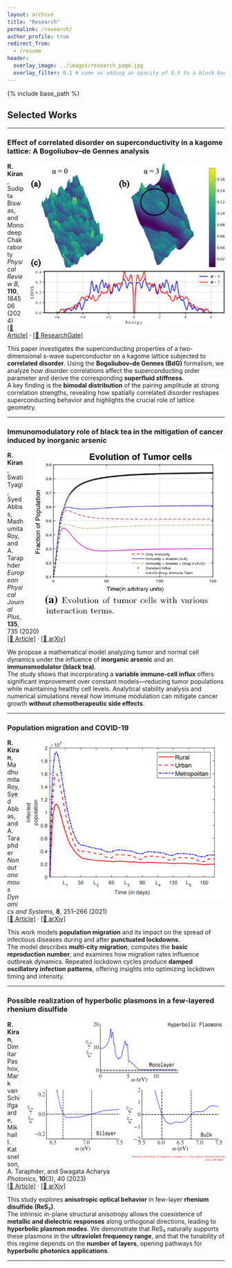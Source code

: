 ```yaml
---
layout: archive
title: "Research"
permalink: /research/
author_profile: true
redirect_from:
  - /resume
header:
  overlay_image: ../images/research_page.jpg
  overlay_filter: 0.1 # same as adding an opacity of 0.5 to a black background
---
```


{% include base_path %}

## Selected Works

---

### Effect of correlated disorder on superconductivity in a kagome lattice: A Bogoliubov–de Gennes analysis
<img align="right" src="../images/LDOS.png" width="450" style="margin-left: 15px; margin-bottom: 10px;">

**R. Kiran**, Sudipta Biswas, and Monodeep Chakraborty  
_Physical Review B_, **110**, 184506 (2024)  
[[📄 Article]](https://journals.aps.org/prb/abstract/10.1103/PhysRevB.110.184506) · [[🔗 ResearchGate]](https://www.researchgate.net/publication/385637326_Effect_of_correlated_disorder_on_superconductivity_in_a_kagome_lattice_A_Bogoliubov-de_Gennes_analysis)

This paper investigates the superconducting properties of a two-dimensional s-wave superconductor on a kagome lattice subjected to **correlated disorder**. Using the **Bogoliubov–de Gennes (BdG)** formalism, we analyze how disorder correlations affect the superconducting order parameter and derive the corresponding **superfluid stiffness**.  
A key finding is the **bimodal distribution** of the pairing amplitude at strong correlation strengths, revealing how spatially correlated disorder reshapes superconducting behavior and highlights the crucial role of lattice geometry.

---

### Immunomodulatory role of black tea in the mitigation of cancer induced by inorganic arsenic
<img align="right" src="../images/fig_cancer.png" width="450" style="margin-left: 15px; margin-bottom: 10px;">

**R. Kiran**, Swati Tyagi, Syed Abbas, Madhumita Roy, and A. Taraphder  
_European Physical Journal Plus_, **135**, 735 (2020)  
[[📄 Article]](https://link.springer.com/article/10.1140%2Fepjp%2Fs13360-020-00766-1) · [[🧠 arXiv]](https://arxiv.org/abs/2005.13489)

We propose a mathematical model analyzing tumor and normal cell dynamics under the influence of **inorganic arsenic** and an **immunomodulator (black tea)**.  
The study shows that incorporating a **variable immune-cell influx** offers significant improvement over constant models—reducing tumor populations while maintaining healthy cell levels. Analytical stability analysis and numerical simulations reveal how immune modulation can mitigate cancer growth **without chemotherapeutic side effects**.

---

### Population migration and COVID-19
<img align="right" src="../images/fig_covid.png" width="460" style="margin-left: 15px; margin-bottom: 10px;">

**R. Kiran**, Madhumita Roy, Syed Abbas, and A. Taraphder  
_Nonautonomous Dynamics and Systems_, **8**, 251–266 (2021)  
[[📄 Article]](https://www.degruyter.com/document/doi/10.1515/msds-2020-0137/html) · [[🧠 arXiv]](https://arxiv.org/abs/2006.15010)

This work models **population migration** and its impact on the spread of infectious diseases during and after **punctuated lockdowns**.  
The model describes **multi-city migration**, computes the **basic reproduction number**, and examines how migration rates influence outbreak dynamics. Repeated lockdown cycles produce **damped oscillatory infection patterns**, offering insights into optimizing lockdown timing and intensity.

---

### Possible realization of hyperbolic plasmons in a few-layered rhenium disulfide
<img align="right" src="../images/fig_res2.png" width="460" style="margin-left: 15px; margin-bottom: 10px;">

**R. Kiran**, Dimitar Pashov, Mark van Schilfgaarde, Mikhail I. Katsnelson, A. Taraphder, and Swagata Acharya  
_Photonics_, **10**(3), 40 (2023)  
[[📄 Article]](https://www.mdpi.com/2410-3896/10/3/40) · [[🧠 arXiv]](https://arxiv.org/abs/2301.06521)

This study explores **anisotropic optical behavior** in few-layer **rhenium disulfide (ReS₂)**.  
The intrinsic in-plane structural anisotropy allows the coexistence of **metallic and dielectric responses** along orthogonal directions, leading to **hyperbolic plasmon modes**. We demonstrate that ReS₂ naturally supports these plasmons in the **ultraviolet frequency range**, and that the tunability of this regime depends on the **number of layers**, opening pathways for **hyperbolic photonics applications**.

---


